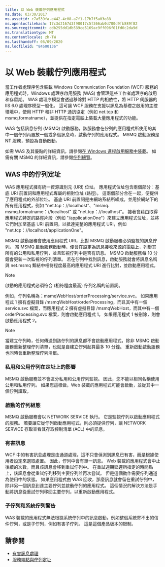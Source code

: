 ```yaml
---
title: 以 Web 裝載佇列應用程式
ms.date: 03/30/2017
ms.assetid: c7a539fa-e442-4c08-a7f1-17b7f5a03e88
ms.openlocfilehash: 17c3d2167d3f98017c5f366ab0d700d9fb889f82
ms.sourcegitcommit: cdb295dd1db589ce5169ac9ff096f01fd0c2da9d
ms.translationtype: MT
ms.contentlocale: zh-TW
ms.lasthandoff: 06/09/2020
ms.locfileid: "84600136"
---
```

# <a name="web-hosting-a-queued-application"></a>以 Web 裝載佇列應用程式
當工作者處理序包含裝載 Windows Communication Foundation (WCF) 服務的應用程式時，Windows 處理序啟用服務 (WAS) 會管理這些工作者處理序的啟用和存留期。 WAS 處理序模型會透過移除對 HTTP 的相依性，將 HTTP 伺服器的 IIS 6.0 處理序模型一般化。 這可讓 WCF 服務在支援以訊息為基礎之啟用的主控環境中，使用 HTTP 和非 HTTP 通訊協定（例如 net.tcp 和 msmq.formatname），並提供在指定電腦上裝載大量應用程式的功能。  
  
 WAS 包括訊息佇列 (MSMQ) 啟動服務，該服務會在佇列的應用程式所使用的其中一個佇列內置放一個或多個訊息時，啟動佇列的應用程式。 MSMQ 啟動服務是 NT 服務，預設為自動啟動。  
  
 如需 WAS 及其優點的詳細資訊，請參閱[在 Windows 進程啟用服務中裝載](hosting-in-windows-process-activation-service.md)。 如需有關 MSMQ 的詳細資訊，請參閱[佇列總覽](queues-overview.md)。
  
## <a name="queue-addressing-in-was"></a>WAS 中的佇列定址  
 WAS 應用程式擁有統一資源識別元 (URI) 位址。 應用程式位址包含兩個部分：基底 URI 前置詞和應用程式專屬的相對位址 (路徑)。 這兩個部分合在一起，便提供了應用程式的外部位址。 基底 URI 前置詞是由網站系結所組成，並用於網站下的所有應用程式，例如 "net.tcp：//localhost"、"msmq. msmq.formatname：//localhost" 或 "net.tcp：//localhost"。 接著會藉由取得應用程式特定的路徑片段（例如 "/applicationOne"）來建立應用程式位址，並將它們附加至基底 URI 前置詞，以抵達完整的應用程式 URI，例如 "net.tcp：//localhost/applicationOne"。  
  
 MSMQ 啟動服務會使用應用程式 URI，比對 MSMQ 啟動服務必須監視的訊息佇列。 當 MSMQ 啟動服務啟動時，便會在設定為訊息接收來源的電腦上，列舉其所有的公用和私用佇列，並且監視佇列中是否有訊息。 MSMQ 啟動服務每 10 分鐘會更新一次監視的佇列清單。 若在佇列中找到訊息，啟動服務就會將訊息名稱與 net.msmq 繫結中相符程度最高的應用程式 URI 進行比對，並啟動應用程式。  
  
> [!NOTE]
> 啟動的應用程式必須符合 (相符程度最高) 佇列名稱的前置詞。  
  
 例如，佇列名稱為：msmqWebHost/orderProcessing/service.svc。 如果應用程式 1 擁有虛擬目錄 /msmqWebHost/orderProcessing，而且其中有一個 service.svc 檔案，而應用程式 2 擁有虛擬目錄 /msmqWebHost，而其中有一個 orderProcessing.svc 檔案，則會啟動應用程式 1。 如果應用程式 1 被刪除，則會啟動應用程式 2。  
  
> [!NOTE]
> 當建立佇列時，任何傳送到該佇列的訊息都不會啟動應用程式，除非 MSMQ 啟動服務重新整理佇列清單，也就是自建立佇列起算最多 10 分鐘。 重新啟動啟動服務也同時會重新整理佇列清單。  
  
### <a name="the-effect-of-private-and-public-queues-on-addressing"></a>私用和公用佇列在定址上的影響  
 MSMQ 啟動服務並不會區分私用和公用佇列監視。 因此，您不能以相同名稱使用公用和私用佇列。 如果您這樣做，Web 裝載的應用程式可能會啟動，並從其中一個佇列讀取。  
  
### <a name="queue-configuration-for-activation"></a>啟動的佇列組態  
 MSMQ 啟動服務會以 NETWORK SERVICE 執行。 它是監視佇列以啟動應用程式的服務。 若要讓它從佇列啟動應用程式，則必須提供佇列，讓 NETWORK SERVICE 存取查看其存取控制清單 (ACL) 中的訊息。  
  
### <a name="poison-messaging"></a>有害訊息  
 WCF 中的有害訊息處理是由通道處理，這不只會偵測到訊息已有害，而是根據使用者設定來選取處置。 因此，佇列中會有單一訊息。 Web 裝載的應用程式會中止後續的次數，而且該訊息會移到重試佇列中。 在重試週期延遲所指定的時間點上，該訊息會從重試佇列移到主要佇列並再次嘗試。 但是這個動作需要佇列通道為使用中的狀態。 如果應用程式由 WAS 回收，那麼訊息就會留在重試佇列中，除非另一個訊息到達主要佇列並啟動佇列的應用程式。 這個情況的解決方法是手動將訊息從重試佇列移回主要佇列，以重新啟動應用程式。  
  
### <a name="subqueue-and-system-queue-caveat"></a>子佇列和系統佇列警告  
 WAS 裝載的應用程式無法根據系統佇列中的訊息啟動，例如整個系統寄不出的信件佇列，或是子佇列，例如有害子佇列。 這是這個產品版本的限制。  
  
## <a name="see-also"></a>請參閱

- [有害訊息處理](poison-message-handling.md)
- [服務端點與佇列定址](service-endpoints-and-queue-addressing.md)
